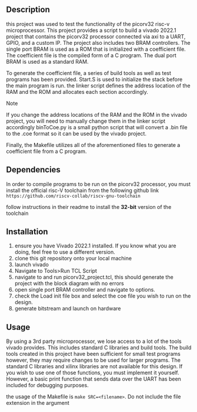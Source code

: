 ## Description 
this project was used to test the functionality of the picorv32 risc-v microprocessor. This project provides a script to build a vivado 2022.1 project that contains the picorv32 processor connected via axi to a UART, GPIO, and a custom IP. The project also includes two BRAM controllers. The single port BRAM is used as a ROM that is initialized with a coefficient file. The coefficient file is the compiled form of a C program. The dual port BRAM is used as a standard RAM. 

To generate the coefficient file, a series of build tools as well as test programs has been provided. Start.S is used to initialize the stack before the main program is run. the linker script defines the address location of the RAM and the ROM and allocates each section accordingly. 
>[!NOTE] 
> If you change the address locations of the RAM and the ROM in the vivado project, you will need to manually change them in the linker script accordingly
binToCoe.py is a small python script that will convert a .bin file to the .coe format so it can be used by the vivado project. 

Finally, the Makefile utilizes all of the aforementioned files to generate a coefficient file from a C program. 
## Dependencies
In order to compile programs to be run on the picorv32 processor, you must install the official risc-V toolchain from the following github link `https://github.com/riscv-collab/riscv-gnu-toolchain`

follow instructions in their readme to install the **32-bit** version of the toolchain
## Installation
1. ensure you have Vivado 2022.1 installed. If you know what you are doing, feel free to use a different version.
2. clone this git repository onto your local machine
3. launch vivado
4. Navigate to Tools>Run TCL Script 
5. navigate to and run picorv32_project.tcl, this should generate the project with the block diagram with no errors
6. open single port BRAM controller and navigate to options. 
7. check the Load init file box and select the coe file you wish to run on the design.
8. generate bitstream and launch on hardware

## Usage
By using a 3rd party microprocessor, we lose access to a lot of the tools vivado provides. This includes standard C libraries and build tools. The build tools created in this project have been sufficient for small test programs however, they may require changes to be used for larger programs. The standard C libraries and xilinx libraries are not available for this design. If you wish to use one of those functions, you must implement it yourself. However, a basic print function that sends data over the UART has been included for debugging purposes.

the usage of the Makefile is `make SRC=<filename>`. Do not include the file extension in the argument 
